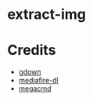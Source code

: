 # extract-img

# Credits
 * [gdown](https://github.com/wkentaro/gdown)
 * [mediafire-dl](https://github.com/Juvenal-Yescas/mediafire-dl)
 * [megacmd](https://github.com/meganz/MEGAcmd)
